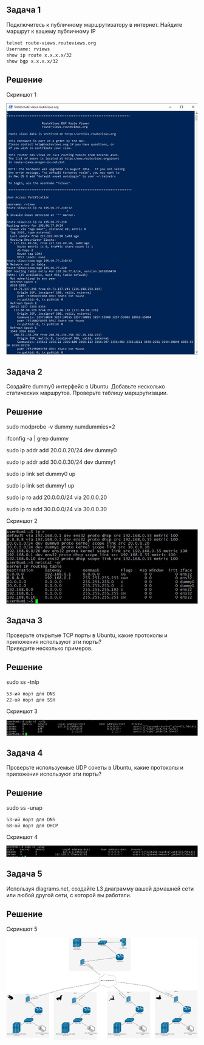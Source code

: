 ## Задача 1

Подключитесь к публичному маршрутизатору в интернет. Найдите маршрут к вашему публичному IP

```
telnet route-views.routeviews.org
Username: rviews
show ip route x.x.x.x/32
show bgp x.x.x.x/32
```

## Решение

Скриншот 1

![image](https://github.com/Tylypjke/DevOps/blob/a4094fba800e104c1060178e1f62f14e69031824/lesson_network_3/1.JPG)

## Задача 2

Создайте dummy0 интерфейс в Ubuntu. Добавьте несколько статических маршрутов. Проверьте таблицу маршрутизации.

## Решение

sudo modprobe -v dummy numdummies=2

ifconfig -a | grep dummy

sudo ip addr add 20.0.0.20/24 dev dummy0

sudo ip addr add 30.0.0.30/24 dev dummy1

sudo ip link set dummy0 up

sudo ip link set dummy1 up

sudo ip ro add 20.0.0.0/24 via 20.0.0.20

sudo ip ro add 30.0.0.0/24 via 30.0.0.30

Скриншот 2

![image](https://github.com/Tylypjke/DevOps/blob/a4094fba800e104c1060178e1f62f14e69031824/lesson_network_3/2.JPG)

## Задача 3

Проверьте открытые TCP порты в Ubuntu, какие протоколы и приложения используют эти порты?  
Приведите несколько примеров.

## Решение

sudo ss -tnlp

```
53-ий порт для DNS
22-ой порт для SSH
```

Скриншот 3

![image](https://github.com/Tylypjke/DevOps/blob/a4094fba800e104c1060178e1f62f14e69031824/lesson_network_3/3.JPG)

## Задача 4

Проверьте используемые UDP сокеты в Ubuntu, какие протоколы и приложения используют эти порты?

## Решение

sudo ss -unap

```
53-ий порт для DNS
68-ой порт для DHCP 
```

Скриншот 4

![image](https://github.com/Tylypjke/DevOps/blob/a4094fba800e104c1060178e1f62f14e69031824/lesson_network_3/4.JPG)

## Задача 5

Используя diagrams.net, создайте L3 диаграмму вашей домашней сети или любой другой сети, с которой вы работали.

## Решение

Скриншот 5 

![image](https://github.com/Tylypjke/DevOps/blob/a4094fba800e104c1060178e1f62f14e69031824/lesson_network_3/5.PNG)